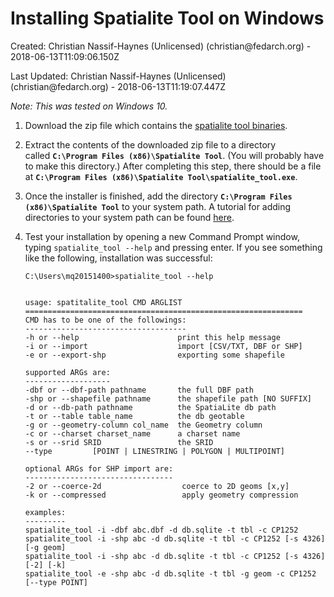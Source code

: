 Installing Spatialite Tool on Windows
==================================================================================


Created: Christian Nassif-Haynes (Unlicensed) (christian\@fedarch.org) -
2018-06-13T11:09:06.150Z

Last Updated: Christian Nassif-Haynes (Unlicensed)
(christian\@fedarch.org) - 2018-06-13T11:19:07.447Z


*Note: This was tested on Windows 10.*


1.  Download the zip file which contains the [spatialite tool    binaries](http://www.gaia-gis.it/gaia-sins/windows-bin-x86/spatialite_tool-4.3.0a-win-x86.7z).
2.  Extract the contents of the downloaded zip file to a directory
    called **`C:\Program Files (x86)\Spatialite Tool`**. (You will
    probably have to make this directory.) After completing this step,
    there should be a file at
    **`C:\Program Files (x86)\Spatialite Tool\spatialite_tool.exe`**.
3.  Once the installer is finished, add the directory
    **`C:\Program Files (x86)\Spatialite Tool`** to your system path. A
    tutorial for adding directories to your system path can be found
    [here](https://www.howtogeek.com/118594/how-to-edit-your-system-path-for-easy-command-line-access/).
4.  Test your installation by opening a new Command Prompt window,
    typing `spatialite_tool --help` and pressing enter. If you see
    something like the following, installation was successful:


    ```
    C:\Users\mq20151400>spatialite_tool --help


    usage: spatitalite_tool CMD ARGLIST
    ==============================================================
    CMD has to be one of the followings:
    ------------------------------------
    -h or --help                      print this help message
    -i or --import                    import [CSV/TXT, DBF or SHP]
    -e or --export-shp                exporting some shapefile

    supported ARGs are:
    -------------------
    -dbf or --dbf-path pathname       the full DBF path
    -shp or --shapefile pathname      the shapefile path [NO SUFFIX]
    -d or --db-path pathname          the SpatiaLite db path
    -t or --table table_name          the db geotable
    -g or --geometry-column col_name  the Geometry column
    -c or --charset charset_name      a charset name
    -s or --srid SRID                 the SRID
    --type         [POINT | LINESTRING | POLYGON | MULTIPOINT]

    optional ARGs for SHP import are:
    ---------------------------------
    -2 or --coerce-2d                  coerce to 2D geoms [x,y]
    -k or --compressed                 apply geometry compression

    examples:
    ---------
    spatialite_tool -i -dbf abc.dbf -d db.sqlite -t tbl -c CP1252
    spatialite_tool -i -shp abc -d db.sqlite -t tbl -c CP1252 [-s 4326] [-g geom]
    spatialite_tool -i -shp abc -d db.sqlite -t tbl -c CP1252 [-s 4326] [-2] [-k]
    spatialite_tool -e -shp abc -d db.sqlite -t tbl -g geom -c CP1252 [--type POINT]
    ```


</div>
